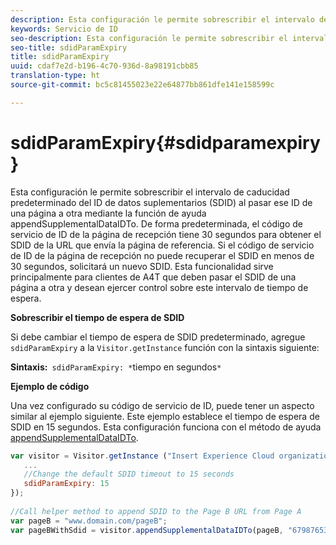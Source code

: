 ```yaml
---
description: Esta configuración le permite sobrescribir el intervalo de caducidad predeterminado del ID de datos suplementarios (SDID) al pasar ese ID de una página a otra mediante la función de ayuda appendSupplementalDataIDTo. De forma predeterminada, el código de servicio de ID de la página de recepción tiene 30 segundos para obtener el SDID de la URL que envía la página de referencia. Si el código de servicio de ID de la página de recepción no puede recuperar el SDID en menos de 30 segundos, solicitará un nuevo SDID. Esta funcionalidad sirve principalmente para clientes de A4T que deben pasar el SDID de una página a otra y desean ejercer control sobre este intervalo de tiempo de espera.
keywords: Servicio de ID
seo-description: Esta configuración le permite sobrescribir el intervalo de caducidad predeterminado del ID de datos suplementarios (SDID) al pasar ese ID de una página a otra mediante la función de ayuda appendSupplementalDataIDTo. De forma predeterminada, el código de servicio de ID de la página de recepción tiene 30 segundos para obtener el SDID de la URL que envía la página de referencia. Si el código de servicio de ID de la página de recepción no puede recuperar el SDID en menos de 30 segundos, solicitará un nuevo SDID. Esta funcionalidad sirve principalmente para clientes de A4T que deben pasar el SDID de una página a otra y desean ejercer control sobre este intervalo de tiempo de espera.
seo-title: sdidParamExpiry
title: sdidParamExpiry
uuid: cdaf7e2d-b196-4c70-936d-8a98191cbb85
translation-type: ht
source-git-commit: bc5c81455023e22e64877bb861dfe141e158599c

---
```



# sdidParamExpiry{#sdidparamexpiry}

Esta configuración le permite sobrescribir el intervalo de caducidad predeterminado del ID de datos suplementarios (SDID) al pasar ese ID de una página a otra mediante la función de ayuda appendSupplementalDataIDTo. De forma predeterminada, el código de servicio de ID de la página de recepción tiene 30 segundos para obtener el SDID de la URL que envía la página de referencia. Si el código de servicio de ID de la página de recepción no puede recuperar el SDID en menos de 30 segundos, solicitará un nuevo SDID. Esta funcionalidad sirve principalmente para clientes de A4T que deben pasar el SDID de una página a otra y desean ejercer control sobre este intervalo de tiempo de espera.

**Sobrescribir el tiempo de espera de SDID**

Si debe cambiar el tiempo de espera de SDID predeterminado, agregue `sdidParamExpiry` a la `Visitor.getInstance` función con la sintaxis siguiente:

**Sintaxis:**` sdidParamExpiry: *`tiempo en segundos`*`

**Ejemplo de código**

Una vez configurado su código de servicio de ID, puede tener un aspecto similar al ejemplo siguiente. Este ejemplo establece el tiempo de espera de SDID en 15 segundos. Esta configuración funciona con el  método de ayuda [appendSupplementalDataIDTo](../../library/get-set/appendsupplementaldataidto.md#reference-65d09de6fde0418f8c62fa79304a755d).

```js
var visitor = Visitor.getInstance ("Insert Experience Cloud organization ID here",{ 
   ... 
   //Change the default SDID timeout to 15 seconds 
   sdidParamExpiry: 15 
}); 
 
//Call helper method to append SDID to the Page B URL from Page A 
var pageB = "www.domain.com/pageB"; 
var pageBWithSdid = visitor.appendSupplementalDataIDTo(pageB, "67987653465787219"); 
```

